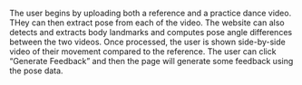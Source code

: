 The user begins by uploading both a reference and a practice dance video. THey can then extract pose from each of the video. The website can also detects and extracts body landmarks and computes pose angle differences between the two videos. Once processed, the user is shown side-by-side video of their movement compared to the reference. The user can click “Generate Feedback” and then the page will generate some feedback using the pose data.
